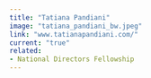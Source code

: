 ```yaml
---
title: "Tatiana Pandiani"
image: "tatiana_pandiani_bw.jpeg"
link: "www.tatianapandiani.com/"
current: "true"
related:
- National Directors Fellowship
---
```

